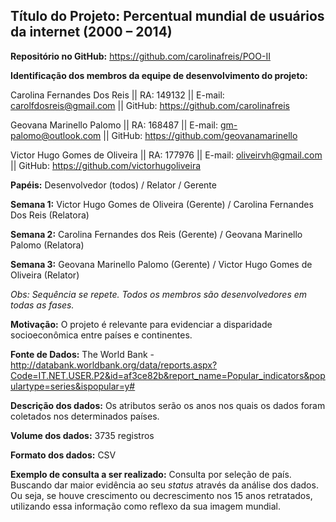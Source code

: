 ## **Título do Projeto:** Percentual mundial de usuários da internet (2000 – 2014) 
**Repositório no GitHub:** https://github.com/carolinafreis/POO-II


**Identificação dos membros da equipe de desenvolvimento do projeto:**

  Carolina Fernandes Dos Reis || RA: 149132 || E-mail: carolfdosreis@gmail.com || GitHub: https://github.com/carolinafreis 
  
  Geovana Marinello Palomo || RA: 168487 || E-mail: gm-palomo@outlook.com || GitHub: https://github.com/geovanamarinello 
 
  Victor Hugo Gomes de Oliveira || RA: 177976 || E-mail: oliveirvh@gmail.com || GitHub:  https://github.com/victorhugoliveira 


**Papéis:** Desenvolvedor (todos) / Relator / Gerente 

**Semana 1:** Victor Hugo Gomes de Oliveira (Gerente) / Carolina Fernandes Dos Reis (Relatora)  
 
**Semana 2:** Carolina Fernandes dos Reis (Gerente) / Geovana Marinello Palomo (Relatora)

**Semana 3:** Geovana Marinello Palomo (Gerente) / Victor Hugo Gomes de Oliveira (Relator)

*Obs: Sequência se repete. Todos os membros são desenvolvedores em todas as fases.*



**Motivação:** O projeto é relevante para evidenciar a disparidade socioeconômica entre países e continentes.  


**Fonte de Dados:** The World Bank - http://databank.worldbank.org/data/reports.aspx?Code=IT.NET.USER.P2&id=af3ce82b&report_name=Popular_indicators&populartype=series&ispopular=y# 


**Descrição dos dados:** Os atributos serão os anos nos quais os dados foram coletados nos determinados países.  


**Volume dos dados:** 3735 registros 


**Formato dos dados:** CSV 


**Exemplo de consulta a ser realizado:** Consulta por seleção de país. Buscando dar maior evidência ao seu *status* através da análise dos dados. Ou seja, se houve crescimento ou decrescimento nos 15 anos retratados, utilizando essa informação como reflexo da sua imagem mundial.    
